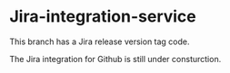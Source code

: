 # Jira-integration-service

This branch has a Jira release version tag code.

The  Jira integration for Github is still under consturction.


